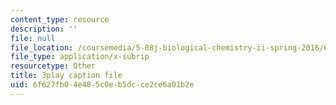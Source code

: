 ```yaml
---
content_type: resource
description: ''
file: null
file_location: /coursemedia/5-08j-biological-chemistry-ii-spring-2016/6f627fb04e485c0eb5dcce2ce6a01b2e_Klw2POjgzVo.vtt
file_type: application/x-subrip
resourcetype: Other
title: 3play caption file
uid: 6f627fb0-4e48-5c0e-b5dc-ce2ce6a01b2e
---
```

